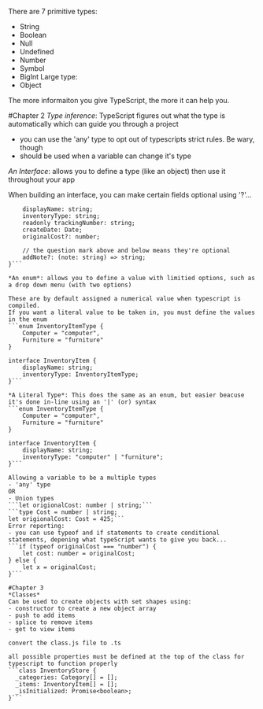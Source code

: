 There are 7 primitive types:

- String
- Boolean
- Null
- Undefined
- Number
- Symbol
- BigInt
  Large type:
- Object

The more informaiton you give TypeScript, the more it can help you.

#Chapter 2
_Type inference_: TypeScript figures out what the type is automatically which can guide you through a project

- you can use the 'any' type to opt out of typescripts strict rules. Be wary, though
- should be used when a variable can change it's type

_An Interface_: allows you to define a type (like an object) then use it throughout your app

When building an interface, you can make certain fields optional using '?'...

````interface InventoryItem {
    displayName: string;
    inventoryType: string;
    readonly trackingNumber: string;
    createDate: Date;
    originalCost?: number;

    // the question mark above and below means they're optional
    addNote?: (note: string) => string;
}```

*An enum*: allows you to define a value with limitied options, such as a drop down menu (with two options)

These are by default assigned a numerical value when typescript is compiled.
If you want a literal value to be taken in, you must define the values in the enum
```enum InventoryItemType {
    Computer = "computer",
    Furniture = "furniture"
}

interface InventoryItem {
    displayName: string;
    inventoryType: InventoryItemType;
}```

*A Literal Type*: This does the same as an enum, but easier beacuse it's done in-line using an '|' (or) syntax
```enum InventoryItemType {
    Computer = "computer",
    Furniture = "furniture"
}

interface InventoryItem {
    displayName: string;
    inventoryType: "computer" | "furniture";
}```

Allowing a variable to be a multiple types
- 'any' type
OR
- Union types
```let origionalCost: number | string;```
```type Cost = number | string;
let origionalCost: Cost = 425;```
Error reporting:
- you can use typeof and if statements to create conditional statements, depening what typeScript wants to give you back...
```if (typeof originalCost === "number") {
    let cost: number = originalCost;
} else {
    let x = originalCost;
}```

#Chapter 3
*Classes*
Can be used to create objects with set shapes using:
- constructor to create a new object array
- push to add items
- splice to remove items
- get to view items

convert the class.js file to .ts

all possible properties must be defined at the top of the class for typescript to function properly
```class InventoryStore {
  _categories: Category[] = [];
  _items: InventoryItem[] = [];
  _isInitialized: Promise<boolean>;
}```

